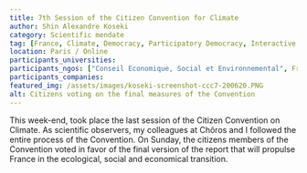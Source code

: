```yaml
---
title: 7th Session of the Citizen Convention for Climate
author: Shin Alexandre Koseki
category: Scientific mendate
tag: [France, Climate, Democracy, Participatory Democracy, Interactive Democracy, Citizen Participation, Citizens, Environement, Sustainability, Transition, Ecology, Climate Change, Green Gas, Work, Production, Agriculture, Economy, Society]
location: Paris / Online
participants_universities: 
participants_ngos: ["Conseil Economique, Social et Environnemental", French Government]
participants_companies: 
featured_img: /assets/images/koseki-screenshot-ccc7-200620.PNG
alt: Citizens voting on the final measures of the Convention
---
```

This week-end, took place the last session of the Citizen Convention on Climate. As scientific observers, my colleagues at Chôros and I followed the entire process of the Convention. On Sunday, the citizens members of the Convention voted in favor of the final version of the report that will propulse France in the ecological, social and economical transition.
